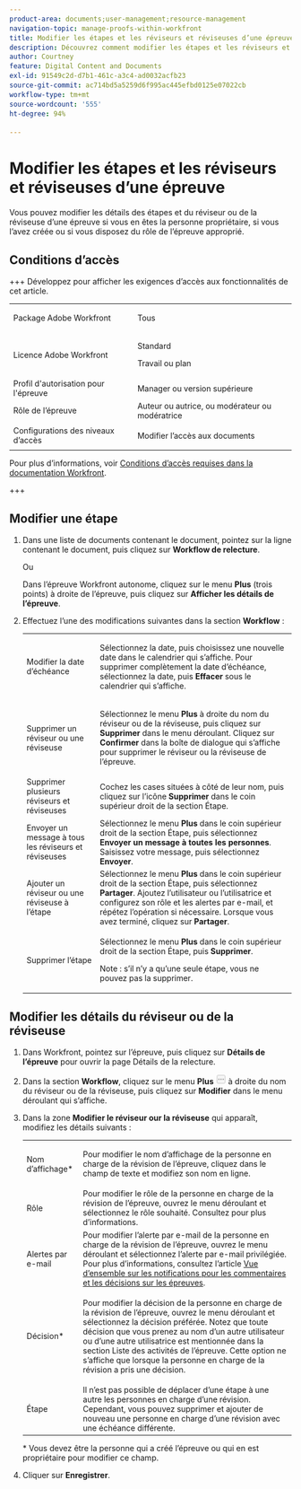 ```yaml
---
product-area: documents;user-management;resource-management
navigation-topic: manage-proofs-within-workfront
title: Modifier les étapes et les réviseurs et réviseuses d’une épreuve
description: Découvrez comment modifier les étapes et les réviseurs et réviseuses d’une épreuve.
author: Courtney
feature: Digital Content and Documents
exl-id: 91549c2d-d7b1-461c-a3c4-ad0032acfb23
source-git-commit: ac714bd5a5259d6f995ac445efbd0125e07022cb
workflow-type: tm+mt
source-wordcount: '555'
ht-degree: 94%

---
```


# Modifier les étapes et les réviseurs et réviseuses d’une épreuve

Vous pouvez modifier les détails des étapes et du réviseur ou de la réviseuse d’une épreuve si vous en êtes la personne propriétaire, si vous l’avez créée ou si vous disposez du rôle de l’épreuve approprié.

## Conditions d’accès

+++ Développez pour afficher les exigences d’accès aux fonctionnalités de cet article.

<table style="table-layout:auto"> 
 <col> 
 <col> 
 <tbody> 
  <tr> 
   <td role="rowheader">Package Adobe Workfront</td> 
   <td> <p>Tous</p> </td> 
  </tr> 
  <tr> 
   <td role="rowheader">Licence Adobe Workfront</td> 
   <td> 
   <p>Standard</p>
   <p>Travail ou plan</p>
   </td> 
  </tr> 
  <tr> 
   <td role="rowheader">Profil d'autorisation pour l'épreuve </td> 
   <td>Manager ou version supérieure</td> 
  </tr> 
  <tr> 
   <td role="rowheader">Rôle de l’épreuve</td> 
   <td>Auteur ou autrice, ou modérateur ou modératrice </td> 
  </tr> 
  <tr> 
   <td role="rowheader">Configurations des niveaux d’accès</td> 
   <td> <p>Modifier l’accès aux documents</p> </td> 
  </tr> 
 </tbody> 
</table>

Pour plus d’informations, voir [Conditions d’accès requises dans la documentation Workfront](/help/quicksilver/administration-and-setup/add-users/access-levels-and-object-permissions/access-level-requirements-in-documentation.md).

+++

## Modifier une étape

1. Dans une liste de documents contenant le document, pointez sur la ligne contenant le document, puis cliquez sur **Workflow de relecture**.

   Ou

   Dans l’épreuve Workfront autonome, cliquez sur le menu **Plus** (trois points) à droite de l’épreuve, puis cliquez sur **Afficher les détails de l’épreuve**.

1. Effectuez l’une des modifications suivantes dans la section **Workflow** :

   <table style="table-layout:auto"> 
    <col> 
    <col> 
    <tbody> 
     <tr> 
      <td role="rowheader">Modifier la date d’échéance</td> 
      <td> <p>Sélectionnez la date, puis choisissez une nouvelle date dans le calendrier qui s’affiche. Pour supprimer complètement la date d’échéance, sélectionnez la date, puis <strong>Effacer</strong> sous le calendrier qui s’affiche.</p> </td> 
     </tr> 
     <tr> 
      <td role="rowheader">Supprimer un réviseur ou une réviseuse</td> 
      <td> <p>Sélectionnez le menu <strong>Plus</strong> à droite du nom du réviseur ou de la réviseuse, puis cliquez sur <strong>Supprimer</strong> dans le menu déroulant. Cliquez sur <strong>Confirmer</strong> dans la boîte de dialogue qui s’affiche pour supprimer le réviseur ou la réviseuse de l’épreuve.</p> </td> 
     </tr> 
     <tr> 
      <td role="rowheader">Supprimer plusieurs réviseurs et réviseuses</td> 
      <td>Cochez les cases situées à côté de leur nom, puis cliquez sur l’icône <strong>Supprimer</strong> dans le coin supérieur droit de la section Étape.</td> 
     </tr> 
     <tr> 
      <td role="rowheader">Envoyer un message à tous les réviseurs et réviseuses</td> 
      <td>Sélectionnez le menu <strong>Plus</strong> dans le coin supérieur droit de la section Étape, puis sélectionnez <strong>Envoyer un message à toutes les personnes</strong>. Saisissez votre message, puis sélectionnez <strong>Envoyer</strong>.</td> 
     </tr> 
     <tr> 
      <td role="rowheader">Ajouter un réviseur ou une réviseuse à l’étape</td> 
      <td>Sélectionnez le menu <strong>Plus</strong> dans le coin supérieur droit de la section Étape, puis sélectionnez <strong>Partager</strong>. Ajoutez l’utilisateur ou l’utilisatrice et configurez son rôle et les alertes par e-mail, et répétez l’opération si nécessaire. Lorsque vous avez terminé, cliquez sur <strong>Partager</strong>.</td> 
     </tr> 
     <tr> 
      <td role="rowheader">Supprimer l’étape</td> 
      <td> <p>Sélectionnez le menu <strong>Plus</strong> dans le coin supérieur droit de la section Étape, puis <strong>Supprimer</strong>.</p> <p>Note : s’il n’y a qu’une seule étape, vous ne pouvez pas la supprimer.</p> </td> 
     </tr> 
    </tbody> 
   </table>

## Modifier les détails du réviseur ou de la réviseuse

1. Dans Workfront, pointez sur l’épreuve, puis cliquez sur **Détails de l’épreuve** pour ouvrir la page Détails de la relecture.
1. Dans la section **Workflow**, cliquez sur le menu **Plus** ![Plus](assets/more-button-small.png) à droite du nom du réviseur ou de la réviseuse, puis cliquez sur **Modifier** dans le menu déroulant qui s’affiche.

1. Dans la zone **Modifier le réviseur our la réviseuse** qui apparaît, modifiez les détails suivants :

   <table style="table-layout:auto"> 
    <col> 
    <col> 
    <tbody> 
     <tr> 
      <td role="rowheader">Nom d’affichage*</td> 
      <td> <p>Pour modifier le nom d’affichage de la personne en charge de la révision de l’épreuve, cliquez dans le champ de texte et modifiez son nom en ligne.</p> </td> 
     </tr> 
     <tr> 
      <td role="rowheader">Rôle</td> 
      <td>Pour modifier le rôle de la personne en charge de la révision de l’épreuve, ouvrez le menu déroulant et sélectionnez le rôle souhaité. Consultez pour plus d’informations.</td> 
     </tr> 
     <tr> 
      <td role="rowheader">Alertes par e-mail</td> 
      <td>Pour modifier l’alerte par e-mail de la personne en charge de la révision de l’épreuve, ouvrez le menu déroulant et sélectionnez l’alerte par e-mail privilégiée. Pour plus d’informations, consultez l’article <a href="../../../review-and-approve-work/proofing/proofing-overview/notifications-proof-comments-decisions.md" class="MCXref xref">Vue d’ensemble sur les notifications pour les commentaires et les décisions sur les épreuves</a>.</td> 
     </tr> 
     <tr data-mc-conditions=""> 
      <td role="rowheader">Décision*</td> 
      <td> <p>Pour modifier la décision de la personne en charge de la révision de l’épreuve, ouvrez le menu déroulant et sélectionnez la décision préférée. Notez que toute décision que vous prenez au nom d’un autre utilisateur ou d’une autre utilisatrice est mentionnée dans la section Liste des activités de l’épreuve. Cette option ne s’affiche que lorsque la personne en charge de la révision a pris une décision.</p> </td> 
     </tr> 
     <tr> 
      <td role="rowheader">Étape</td> 
      <td>Il n’est pas possible de déplacer d’une étape à une autre les personnes en charge d’une révision. Cependant, vous pouvez supprimer et ajouter de nouveau une personne en charge d’une révision avec une échéance différente.</td> 
     </tr> 
    </tbody> 
   </table>

   &#42; Vous devez être la personne qui a créé l’épreuve ou qui en est propriétaire pour modifier ce champ.

1. Cliquer sur **Enregistrer**.
